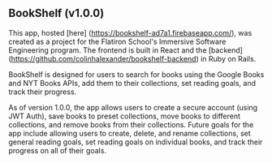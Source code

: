 ## BookShelf (v1.0.0)

This app, hosted [here] (https://bookshelf-ad7a1.firebaseapp.com/), was created as a project for the Flatiron School's Immersive Software Engineering program. The frontend is built in React and the [backend] (https://github.com/colinhalexander/bookshelf-backend) in Ruby on Rails. 

BookShelf is designed for users to search for books using the Google Books and NYT Books APIs, add them to their collections, set reading goals, and track their progress.

As of version 1.0.0, the app allows users to create a secure account (using JWT Auth), save books to preset collections, move books to different collections, and remove books from their collections. Future goals for the app include allowing users to create, delete, and rename collections, set general reading goals, set reading goals on individual books, and track their progress on all of their goals.
